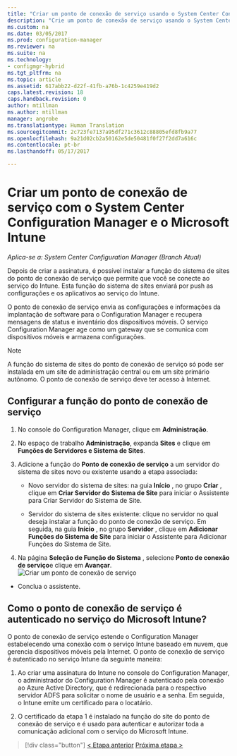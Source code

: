 ```yaml
---
title: "Criar um ponto de conexão de serviço usando o System Center Configuration Manager | Microsoft Docs"
description: "Crie um ponto de conexão de serviço usando o System Center Configuration Manager."
ms.custom: na
ms.date: 03/05/2017
ms.prod: configuration-manager
ms.reviewer: na
ms.suite: na
ms.technology:
- configmgr-hybrid
ms.tgt_pltfrm: na
ms.topic: article
ms.assetid: 617abb22-d22f-41fb-a76b-1c4259e419d2
caps.latest.revision: 18
caps.handback.revision: 0
author: mtillman
ms.author: mtillman
manager: angrobe
ms.translationtype: Human Translation
ms.sourcegitcommit: 2c723fe7137a95df271c3612c88805efd8fb9a77
ms.openlocfilehash: 9a21d02cb2a50162e5de50481f0f27f2dd7a616c
ms.contentlocale: pt-br
ms.lasthandoff: 05/17/2017

---
```

# <a name="create-a-service-connection-point-with-system-center-configuration-manager-and-microsoft-intune"></a>Criar um ponto de conexão de serviço com o System Center Configuration Manager e o Microsoft Intune

*Aplica-se a: System Center Configuration Manager (Branch Atual)*

Depois de criar a assinatura, é possível instalar a função do sistema de sites do ponto de conexão de serviço que permite que você se conecte ao serviço do Intune. Esta função do sistema de sites enviará por push as configurações e os aplicativos ao serviço do Intune.

 O ponto de conexão de serviço envia as configurações e informações da implantação de software para o Configuration Manager e recupera mensagens de status e inventário dos dispositivos móveis. O serviço Configuration Manager age como um gateway que se comunica com dispositivos móveis e armazena configurações.

> [!NOTE]
>  A função do sistema de sites do ponto de conexão de serviço só pode ser instalada em um site de administração central ou em um site primário autônomo. O ponto de conexão de serviço deve ter acesso à Internet.


## <a name="configure-the-service-connection-point-role"></a>Configurar a função do ponto de conexão de serviço

1.  No console do Configuration Manager, clique em **Administração**.

2.  No espaço de trabalho **Administração**, expanda **Sites** e clique em **Funções de Servidores e Sistema de Sites**.

3.  Adicione a função do **Ponto de conexão de serviço** a um servidor do sistema de sites novo ou existente usando a etapa associada:

    -   Novo servidor do sistema de sites: na guia **Início** , no grupo **Criar** , clique em **Criar Servidor do Sistema de Site** para iniciar o Assistente para Criar Servidor do Sistema de Site.

    -   Servidor do sistema de sites existente: clique no servidor no qual deseja instalar a função do ponto de conexão de serviço. Em seguida, na guia **Início** , no grupo **Servidor** , clique em **Adicionar Funções do Sistema de Site** para iniciar o Assistente para Adicionar Funções do Sistema de Site.

4.  Na página **Seleção de Função do Sistema** , selecione **Ponto de conexão de serviço**e clique em **Avançar**.
![Criar um ponto de conexão de serviço](../media/mdm-service-connection-point.png)

* Conclua o assistente.

## <a name="how-does-the-service-connection-point-authenticate-with-the-microsoft-intune-service"></a>Como o ponto de conexão de serviço é autenticado no serviço do Microsoft Intune?
 O ponto de conexão de serviço estende o Configuration Manager estabelecendo uma conexão com o serviço Intune baseado em nuvem, que gerencia dispositivos móveis pela Internet. O ponto de conexão de serviço é autenticado no serviço Intune da seguinte maneira:

1.  Ao criar uma assinatura do Intune no console do Configuration Manager, o administrador do Configuration Manager é autenticado pela conexão ao Azure Active Directory, que é redirecionada para o respectivo servidor ADFS para solicitar o nome de usuário e a senha. Em seguida, o Intune emite um certificado para o locatário.

2.  O certificado da etapa 1 é instalado na função do site do ponto de conexão de serviço e é usado para autenticar e autorizar toda a comunicação adicional com o serviço do Microsoft Intune.

> [!div class="button"]
[< Etapa anterior](terms-and-conditions.md)  [Próxima etapa >](enable-platform-enrollment.md)

